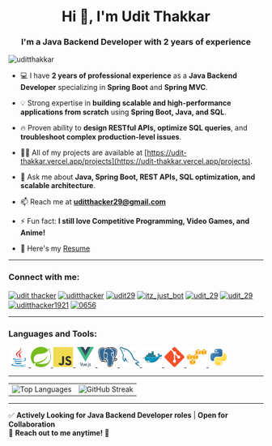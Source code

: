 <h1 align="center">Hi 👋, I'm Udit Thakkar</h1>
<h3 align="center">I'm a Java Backend Developer with 2 years of experience</h3>

<p align="left"> <img src="https://komarev.com/ghpvc/?username=uditthakkar&label=Profile%20views&color=0e75b6&style=flat" alt="uditthakkar" /> </p>

- 💻 I have **2 years of professional experience** as a **Java Backend Developer** specializing in **Spring Boot** and **Spring MVC**.

- 💡 Strong expertise in **building scalable and high-performance applications from scratch** using **Spring Boot, Java, and SQL**.

- 🔥 Proven ability to **design RESTful APIs, optimize SQL queries**, and **troubleshoot complex production-level issues**.

- 👨‍💻 All of my projects are available at [https://udit-thakkar.vercel.app/projects](https://udit-thakkar.vercel.app/projects).

- 💬 Ask me about **Java, Spring Boot, REST APIs, SQL optimization, and scalable architecture**.

- 📫 Reach me at **uditthacker29@gmail.com**

- ⚡ Fun fact: **I still love Competitive Programming, Video Games, and Anime!**

- 📝 Here's my <a href ="[https://drive.google.com/file/d/1rjCqSZWtYTa8AAwJmcTv4Mpa4dSHgSCf/view?usp=sharing](https://drive.google.com/file/d/19O0TBvBKxkS9rmx-EpwiuBK07T25kEgE/view?usp=sharing)">Resume</a>

---

<h3 align="left">Connect with me:</h3>
<p align="left">
<a href="https://linkedin.com/in/udit thacker" target="blank"><img align="center" src="https://raw.githubusercontent.com/rahuldkjain/github-profile-readme-generator/master/src/images/icons/Social/linked-in-alt.svg" alt="udit thacker" height="30" width="40" /></a>
<a href="https://kaggle.com/uditthacker" target="blank"><img align="center" src="https://raw.githubusercontent.com/rahuldkjain/github-profile-readme-generator/master/src/images/icons/Social/kaggle.svg" alt="uditthacker" height="30" width="40" /></a>
<a href="https://instagram.com/udit29" target="blank"><img align="center" src="https://raw.githubusercontent.com/rahuldkjain/github-profile-readme-generator/master/src/images/icons/Social/instagram.svg" alt="udit29" height="30" width="40" /></a>
<a href="https://www.youtube.com/c/itz_just_bot" target="blank"><img align="center" src="https://raw.githubusercontent.com/rahuldkjain/github-profile-readme-generator/master/src/images/icons/Social/youtube.svg" alt="itz_just_bot" height="30" width="40" /></a>
<a href="https://www.codechef.com/users/udit_29" target="blank"><img align="center" src="https://cdn.jsdelivr.net/npm/simple-icons@3.1.0/icons/codechef.svg" alt="udit_29" height="30" width="40" /></a>
<a href="https://www.leetcode.com/udit_29" target="blank"><img align="center" src="https://raw.githubusercontent.com/rahuldkjain/github-profile-readme-generator/master/src/images/icons/Social/leet-code.svg" alt="udit_29" height="30" width="40" /></a>
<a href="https://auth.geeksforgeeks.org/user/uditthacker1921" target="blank"><img align="center" src="https://raw.githubusercontent.com/rahuldkjain/github-profile-readme-generator/master/src/images/icons/Social/geeks-for-geeks.svg" alt="uditthacker1921" height="30" width="40" /></a>
<a href="https://discord.gg/0656" target="blank"><img align="center" src="https://raw.githubusercontent.com/rahuldkjain/github-profile-readme-generator/master/src/images/icons/Social/discord.svg" alt="0656" height="30" width="40" /></a>
</p>

---

<h3 align="left">Languages and Tools:</h3>
<p align="left"> 
<a href="https://www.java.com/" target="_blank"> <img src="https://raw.githubusercontent.com/devicons/devicon/master/icons/java/java-original.svg" alt="java" width="40" height="40"/> </a>
<a href="https://spring.io/projects/spring-boot" target="_blank"> <img src="https://raw.githubusercontent.com/devicons/devicon/master/icons/spring/spring-original.svg" alt="spring" width="40" height="40"/> </a>
<a href="https://developer.mozilla.org/en-US/docs/Web/JavaScript" target="_blank" rel="noreferrer"> <img src="https://raw.githubusercontent.com/devicons/devicon/master/icons/javascript/javascript-original.svg" alt="javascript" width="40" height="40"/>
<a href="https://vuejs.org/" target="_blank" rel="noreferrer"> <img src="https://raw.githubusercontent.com/devicons/devicon/master/icons/vuejs/vuejs-original-wordmark.svg" alt="vuejs" width="40" height="40"/>
<a href="https://www.postgresql.org/" target="_blank"> <img src="https://raw.githubusercontent.com/devicons/devicon/master/icons/postgresql/postgresql-original.svg" alt="postgresql" width="40" height="40"/> </a>
<a href="https://www.mysql.com/" target="_blank"> <img src="https://raw.githubusercontent.com/devicons/devicon/master/icons/mysql/mysql-original.svg" alt="mysql" width="40" height="40"/> </a>
<a href="https://www.docker.com/" target="_blank"> <img src="https://raw.githubusercontent.com/devicons/devicon/master/icons/docker/docker-original.svg" alt="docker" width="40" height="40"/> </a>
<a href="https://git-scm.com/" target="_blank"> <img src="https://raw.githubusercontent.com/devicons/devicon/master/icons/git/git-original.svg" alt="git" width="40" height="40"/> </a>
<a href="https://aws.amazon.com/" target="_blank"> <img src="https://raw.githubusercontent.com/devicons/devicon/master/icons/amazonwebservices/amazonwebservices-original.svg" alt="aws" width="40" height="40"/> </a>
<a href="https://www.python.org" target="_blank"> <img src="https://raw.githubusercontent.com/devicons/devicon/master/icons/python/python-original.svg" alt="python" width="40" height="40"/> </a>
</p>

---

<div align="center">
  <table>
    <tr>
      <td>
        <img src="https://github-readme-stats.vercel.app/api/top-langs?username=uditthakkar&show_icons=true&locale=en&layout=compact" alt="Top Languages" />
      </td>
      <td>
        <img src="https://github-readme-streak-stats.herokuapp.com/?user=uditthakkar" alt="GitHub Streak" />
      </td>
    </tr>
  </table>
</div>

---

✅ **Actively Looking for Java Backend Developer roles** | **Open for Collaboration**  
💌 **Reach out to me anytime!** 🚀
